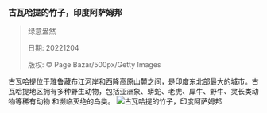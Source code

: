 ### 古瓦哈提的竹子，印度阿萨姆邦
> 绿意盎然> > 日期: 20221204> > 版权: © Page Bazar/500px/Getty Images
   
 古瓦哈提位于雅鲁藏布江河岸和西隆高原山麓之间，是印度东北部最大的城市。古瓦哈提地区拥有多种野生动物，包括亚洲象、蟒蛇、老虎、犀牛、野牛、灵长类动物等稀有动物 和濒临灭绝的鸟类。
![古瓦哈提的竹子，印度阿萨姆邦](https://s.cn.bing.net/th?id=OHR.BambooTreesIndia_ZH-CN3943852151_1920x1080.jpg&rf=LaDigue_1920x1080.jpg)
